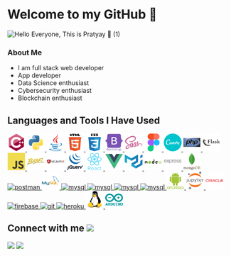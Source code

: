 # Welcome to my GitHub 👋
![Hello Everyone, This is Pratyay 👋 (1)](https://user-images.githubusercontent.com/54743822/144287587-43279dbf-bb25-4275-a6ac-fef57edb0e3e.png)

### About Me
- I am full stack web developer
- App developer
- Data Science enthusiast
- Cybersecurity enthusiast
- Blockchain enthusiast
## Languages and Tools I Have Used
<p align="left">
  <!-- CPP -->
  <a href="https://www.w3schools.com/cpp/" target="_blank"> <img src="https://raw.githubusercontent.com/devicons/devicon/master/icons/cplusplus/cplusplus-original.svg" alt="cplusplus" width="40" height="40"/> </a>
  <!-- python -->
    <a href="https://www.python.org" target="_blank"> <img src="https://raw.githubusercontent.com/devicons/devicon/master/icons/python/python-original.svg" alt="python" width="40" height="40"/> </a>
  <!-- java -->
    <a href="https://www.java.com" target="_blank"> <img src="https://raw.githubusercontent.com/devicons/devicon/master/icons/java/java-original.svg" alt="java" width="40" height="40"/> </a>
  <!-- html -->
  <a href="https://www.w3.org/html/" target="_blank"> <img src="https://raw.githubusercontent.com/devicons/devicon/master/icons/html5/html5-original-wordmark.svg" alt="html5" width="40" height="40"/> </a>
  <!-- CSS -->
  <a href="https://www.w3schools.com/css/" target="_blank"> <img src="https://raw.githubusercontent.com/devicons/devicon/master/icons/css3/css3-original-wordmark.svg" alt="css3" width="40" height="40"/> </a>
  <!-- Bootstrap -->
  <a href="https://getbootstrap.com" target="_blank"> <img src="https://raw.githubusercontent.com/devicons/devicon/master/icons/bootstrap/bootstrap-plain-wordmark.svg" alt="bootstrap" width="40" height="40"/> </a> 
  <!-- sass -->
    </a> <a href="https://sass-lang.com" target="_blank"> <img src="https://raw.githubusercontent.com/devicons/devicon/master/icons/sass/sass-original.svg" alt="sass" width="40" height="40"/> </a> 
    <!-- figma -->
  <a href="https://www.figma.com/" target="_blank"> <img src="https://github.com/devicons/devicon/blob/master/icons/figma/figma-original.svg" alt="figma" width="40" height="40"/> </a>
    <!-- canva -->
  <a href="https://www.canva.com/" target="_blank"> <img src="https://github.com/devicons/devicon/blob/master/icons/canva/canva-original.svg" alt="css3" width="40" height="40"/> </a>
    <!-- php-->
    <a href="https://www.php.net/" target="_blank"> <img src="https://github.com/devicons/devicon/blob/master/icons/php/php-original.svg" alt="php" width="40" height="40"/> </a>  
    <!-- flask-->
    <a href="https://flask.palletsprojects.com/en/2.0.x/quickstart/" target="_blank"> <img src="https://github.com/devicons/devicon/blob/master/icons/flask/flask-original-wordmark.svg" alt="flask" width="40" height="40"/> </a>  
    <!-- javascript-->
    <a href="https://developer.mozilla.org/en-US/docs/Web/JavaScript" target="_blank"> <img src="https://raw.githubusercontent.com/devicons/devicon/master/icons/javascript/javascript-original.svg" alt="javascript" width="40" height="40"/> </a>  
  <!-- babelJS -->
  <a href="https://babeljs.io/" target="_blank"> <img src="https://github.com/devicons/devicon/blob/master/icons/babel/babel-original.svg" alt="babel" width="40" height="40"/> </a>
  <!-- AngularJS -->
  <a href="https://angularjs.org/" target="_blank"> <img src="https://github.com/devicons/devicon/blob/master/icons/angularjs/angularjs-original-wordmark.svg" alt="babel" width="40" height="40"/> </a>
  <!-- jQuery-->
    <a href="https://jquery.com/" target="_blank"> <img src="https://github.com/devicons/devicon/blob/master/icons/jquery/jquery-original-wordmark.svg" alt="javascript" width="40" height="40"/> </a>
    <!-- react -->
    <a href="https://reactjs.org/" target="_blank"> <img src="https://raw.githubusercontent.com/devicons/devicon/master/icons/react/react-original-wordmark.svg" alt="react" width="40" height="40"/> </a>
    <!--vuejs-->
    <a href="https://vuejs.org/" target="_blank"> <img src="https://github.com/devicons/devicon/blob/master/icons/vuejs/vuejs-original.svg" alt="react" width="40" height="40"/> </a>
    <!-- Material-UI -->
    <a href="https://mui.com/" target="_blank"> <img src="https://github.com/devicons/devicon/blob/master/icons/materialui/materialui-original.svg" alt="react" width="40" height="40"/> </a>
    <!-- nodejs -->
<a href="https://nodejs.org" target="_blank"> <img src="https://raw.githubusercontent.com/devicons/devicon/master/icons/nodejs/nodejs-original-wordmark.svg" alt="nodejs" width="40" height="40"/> </a>
<!-- expressjs -->
  <a href="https://expressjs.com" target="_blank"> <img src="https://raw.githubusercontent.com/devicons/devicon/master/icons/express/express-original-wordmark.svg" alt="express" width="40" height="40"/> </a> 
  <!-- mongoDb -->
    <a href="https://www.mongodb.com/" target="_blank"> <img src="https://raw.githubusercontent.com/devicons/devicon/master/icons/mongodb/mongodb-original-wordmark.svg" alt="mongodb" width="40" height="40"/> </a>
    <!-- Postman -->
    <a href="https://postman.com" target="_blank"> <img src="https://www.vectorlogo.zone/logos/getpostman/getpostman-icon.svg" alt="postman" width="40" height="40"/> </a>
    <!-- mysql -->
    <a href="https://www.mysql.com/" target="_blank"> <img src="https://raw.githubusercontent.com/devicons/devicon/master/icons/mysql/mysql-original-wordmark.svg" alt="mysql" width="40" height="40"/> </a> 
    <!--solidity-->
    <a href="https://docs.soliditylang.org/en/v0.8.12/" target="_blank"> <img src="https://avatars.githubusercontent.com/u/6250754?s=200&v=4" alt="mysql" width="40" height="40"/> </a>
    <!-- truffle -->
    <a href="https://trufflesuite.com/" target="_blank"> <img src="https://camo.githubusercontent.com/4485d17c3a177657700243cda0c3c8e78423102f11fbacbd9bb40d20cb1f0f27/68747470733a2f2f74727566666c6573756974652e636f6d2f696d672f74727566666c652d6c6f676f2d6461726b2e737667" alt="mysql" width="40" height="40"/> </a>
    <!--ganache-->
    <a href="https://trufflesuite.com/ganache/" target="_blank"> <img src="https://camo.githubusercontent.com/d70319ac2c816ab8bfa160416533097e3360b8afd08f920da37a4556ed77058c/68747470733a2f2f74727566666c6573756974652e6769746875622e696f2f67616e616368652f6173736574732f696d672f67616e616368652d6c6f676f2d6461726b2e737667" alt="mysql" width="40" height="40"/> </a>
    <!--Meta Mask-->
    <a href="https://metamask.io/" target="_blank"> <img src="https://avatars.githubusercontent.com/u/11744586?s=200&v=4" alt="mysql" width="40" height="40"/> </a>
<!-- android -->
    <a href="https://developer.android.com/studio" target="_blank"> <img src="https://github.com/devicons/devicon/blob/master/icons/android/android-plain-wordmark.svg" alt="java" width="40" height="40"/> </a>
    <!-- jupyter -->
    <a href="https://jupyter.org/" target="_blank"> <img src="https://github.com/devicons/devicon/blob/master/icons/jupyter/jupyter-original-wordmark.svg" alt="java" width="40" height="40"/> </a>
<!-- oracle -->
    <a href="https://www.oracle.com/" target="_blank"> <img src="https://github.com/devicons/devicon/blob/master/icons/oracle/oracle-original.svg" alt="oracle" width="40" height="40"/> </a>
    <!-- firebase -->
  <a href="https://firebase.google.com/" target="_blank"> <img src="https://www.vectorlogo.zone/logos/firebase/firebase-icon.svg" alt="firebase" width="40" height="40"/> </a>
  <!-- git -->
  <a href="https://git-scm.com/" target="_blank"> <img src="https://www.vectorlogo.zone/logos/git-scm/git-scm-icon.svg" alt="git" width="40" height="40"/> </a>
  <!-- heroku -->
  <a href="https://heroku.com" target="_blank"> <img src="https://www.vectorlogo.zone/logos/heroku/heroku-icon.svg" alt="heroku" width="40" height="40"/> </a>
  <!-- linux OS -->
    <a href="https://www.linux.org/" target="_blank"> <img src="https://raw.githubusercontent.com/devicons/devicon/master/icons/linux/linux-original.svg" alt="linux" width="40" height="40"/> </a>
    <!-- Arduino -->
    <a href="https://www.arduino.cc/" target="_blank"> <img src="https://github.com/devicons/devicon/blob/master/icons/arduino/arduino-original-wordmark.svg" alt="Arduino" width="40" height="40"/> </a>
    </p> 
    
    
## Connect with me <img src="https://raw.githubusercontent.com/ShahriarShafin/ShahriarShafin/main/Assets/handshake.gif" height="32px">
 <a href="https://www.linkedin.com/in/pratyay-mallik-0a866a192/"><img src="https://img.shields.io/badge/linkedin-407BFF.svg?&style=for-the-badge&logo=linkedin&logoColor=white" /></a>
<a href="https://leetcode.com/PratyayMallik/"><img src="https://img.shields.io/badge/-LeetCode-FFA116?style=for-the-badge&logo=LeetCode&logoColor=black" /></a>
    
    
    
    
  
    
  <!--
**PratyayMallik1006/PratyayMallik1006** is a ✨ _special_ ✨ repository because its `README.md` (this file) appears on your GitHub profile.

Here are some ideas to get you started:

- 🔭 I’m currently working on ...
- 🌱 I’m currently learning ...
- 👯 I’m looking to collaborate on ...
- 🤔 I’m looking for help with ...
- 💬 Ask me about ...
- 📫 How to reach me: ...
- 😄 Pronouns: ...
- ⚡ Fun fact: ...
-->
